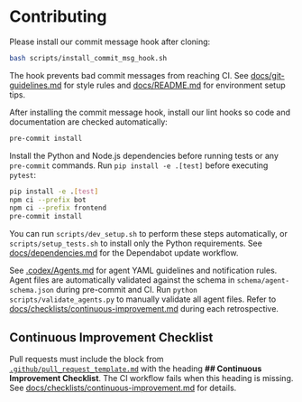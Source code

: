 # Contributing

Please install our commit message hook after cloning:

```bash
bash scripts/install_commit_msg_hook.sh
```

The hook prevents bad commit messages from reaching CI. See [docs/git-guidelines.md](docs/git-guidelines.md) for style
rules and [docs/README.md](docs/README.md) for environment setup tips.

After installing the commit message hook, install our lint hooks so code and documentation are checked automatically:

```bash
pre-commit install
```

Install the Python and Node.js dependencies before running tests or any
`pre-commit` commands. Run `pip install -e .[test]` before executing `pytest`:

```bash
pip install -e .[test]
npm ci --prefix bot
npm ci --prefix frontend
pre-commit install
```

You can run `scripts/dev_setup.sh` to perform these steps automatically, or
`scripts/setup_tests.sh` to install only the Python requirements.
See [docs/dependencies.md](docs/dependencies.md) for the Dependabot update workflow.

See [.codex/Agents.md](.codex/Agents.md) for agent YAML guidelines and notification rules.
Agent files are automatically validated against the schema in `schema/agent-schema.json` during pre-commit and CI.
Run `python scripts/validate_agents.py` to manually validate all agent files.
Refer to [docs/checklists/continuous-improvement.md](docs/checklists/continuous-improvement.md) during each retrospective.

## Continuous Improvement Checklist

Pull requests must include the block from
[`.github/pull_request_template.md`](.github/pull_request_template.md) with the
heading **## Continuous Improvement Checklist**. The CI workflow fails when this
heading is missing. See
[docs/checklists/continuous-improvement.md](docs/checklists/continuous-improvement.md)
for details.
